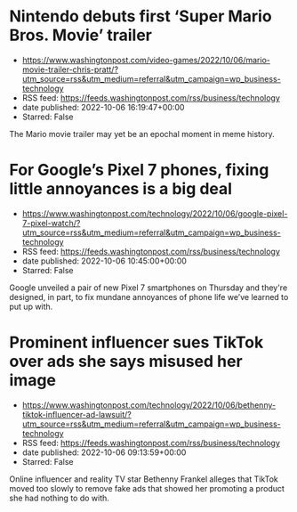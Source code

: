 # Nintendo debuts first ‘Super Mario Bros. Movie’ trailer
 - https://www.washingtonpost.com/video-games/2022/10/06/mario-movie-trailer-chris-pratt/?utm_source=rss&utm_medium=referral&utm_campaign=wp_business-technology
 - RSS feed: https://feeds.washingtonpost.com/rss/business/technology
 - date published: 2022-10-06 16:19:47+00:00
 - Starred: False

The Mario movie trailer may yet be an epochal moment in meme history.

# For Google’s Pixel 7 phones, fixing little annoyances is a big deal
 - https://www.washingtonpost.com/technology/2022/10/06/google-pixel-7-pixel-watch/?utm_source=rss&utm_medium=referral&utm_campaign=wp_business-technology
 - RSS feed: https://feeds.washingtonpost.com/rss/business/technology
 - date published: 2022-10-06 10:45:00+00:00
 - Starred: False

Google unveiled a pair of new Pixel 7 smartphones on Thursday and they're designed, in part, to fix mundane annoyances of phone life we’ve learned to put up with.

# Prominent influencer sues TikTok over ads she says misused her image
 - https://www.washingtonpost.com/technology/2022/10/06/bethenny-tiktok-influencer-ad-lawsuit/?utm_source=rss&utm_medium=referral&utm_campaign=wp_business-technology
 - RSS feed: https://feeds.washingtonpost.com/rss/business/technology
 - date published: 2022-10-06 09:13:59+00:00
 - Starred: False

Online influencer and reality TV star Bethenny Frankel alleges that TikTok moved too slowly to remove fake ads that showed her promoting a product she had nothing to do with.
